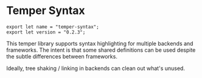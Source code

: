 # Temper Syntax

    export let name = "temper-syntax";
    export let version = "0.2.3";

This temper library supports syntax highlighting for multiple backends and
frameworks. The intent is that some shared definitions can be used despite the
subtle differences between frameworks.

Ideally, tree shaking / linking in backends can clean out what's unused.
